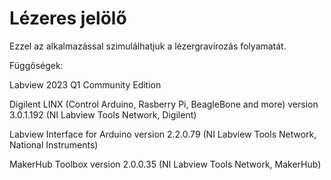 # Lézeres jelölő
Ezzel az alkalmazással szimulálhatjuk a lézergravírozás folyamatát.

Függőségek:

Labview 2023 Q1 Community Edition

Digilent LINX (Control Arduino, Rasberry Pi, BeagleBone and more) version 3.0.1.192 (NI Labview Tools Network, Digilent)

Labview Interface for Arduino version 2.2.0.79 (NI Labview Tools Network, National Instruments)

MakerHub Toolbox version 2.0.0.35 (NI Labview Tools Network, MakerHub)